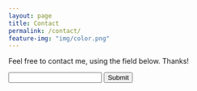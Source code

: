 ```yaml
---
layout: page
title: Contact
permalink: /contact/
feature-img: "img/color.png"
---
```


Feel free to contact me, using the field below. Thanks!

<form action="https://getsimpleform.com/messages?form_api_token=222d9182263e382e7aefc28d0c6fd355" method="post">
  <!-- the redirect_to is optional, the form will redirect to the referrer on submission -->
  <input type='hidden' name='redirect_to' value='https://Peberthier.github.io/thank-you' />
  <!-- all your input fields here.... -->
  <input type='text' name='test' />
  <input type='submit' value='Submit' />
</form>
